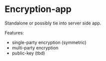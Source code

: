 # Encryption-app

Standalone or possibly tie into server side app.

Features:
* single-party encryption (symmetric)
* multi-party encryption
* public-key (tbd)
